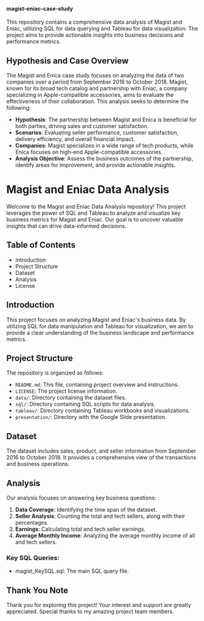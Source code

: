 #### magist-eniac-case-study
This repository contains a comprehensive data analysis of Magist and Eniac, utilizing SQL for data querying and Tableau for data visualization. The project aims to provide actionable insights into business decisions and performance metrics.

## Hypothesis and Case Overview
The Magist and Enica case study focuses on analyzing the data of two companies over a period from September 2016 to October 2018. Magist, known for its broad tech catalog and partnership with Eniac, a company specializing in Apple-compatible accessories, aims to evaluate the effectiveness of their collaboration. This analysis seeks to determine the following:
- **Hypothesis**: The partnership between Magist and Enica is beneficial for both parties, driving sales and customer satisfaction.
- **Scenarios**: Evaluating seller performance, customer satisfaction, delivery efficiency, and overall financial impact.
- **Companies**: Magist specializes in a wide range of tech products, while Enica focuses on high-end Apple-compatible accessories.
- **Analysis Objective**: Assess the business outcomes of the partnership, identify areas for improvement, and provide actionable insights.

# Magist and Eniac Data Analysis

Welcome to the Magist and Eniac Data Analysis repository! This project leverages the power of SQL and Tableau to analyze and visualize key business metrics for Magist and Eniac. Our goal is to uncover valuable insights that can drive data-informed decisions.

## Table of Contents
- Introduction
- Project Structure
- Dataset
- Analysis
- License

## Introduction
This project focuses on analyzing Magist and Eniac's business data. By utilizing SQL for data manipulation and Tableau for visualization, we aim to provide a clear understanding of the business landscape and performance metrics.

## Project Structure
The repository is organized as follows:
- `README.md`: This file, containing project overview and instructions.
- `LICENSE`: The project license information.
- `data/`: Directory containing the dataset files.
- `sql/`: Directory containing SQL scripts for data analysis.
- `tableau/`: Directory containing Tableau workbooks and visualizations.
- `presentation/`: Directory with the Google Slide presentation.

## Dataset
The dataset includes sales, product, and seller information from September 2016 to October 2018. It provides a comprehensive view of the transactions and business operations.

## Analysis
Our analysis focuses on answering key business questions:
1. **Data Coverage**: Identifying the time span of the dataset.
2. **Seller Analysis**: Counting the total and tech sellers, along with their percentages.
3. **Earnings**: Calculating total and tech seller earnings.
4. **Average Monthly Income**: Analyzing the average monthly income of all and tech sellers.

### Key SQL Queries:
- magist_KeySQL.sql: The main SQL query file.

## Thank You Note
Thank you for exploring this project! Your interest and support are greatly appreciated. Special thanks to my amazing project team members.
